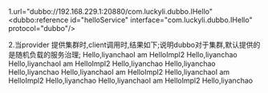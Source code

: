 
1.url="dubbo://192.168.229.1:20880/com.luckyli.dubbo.IHello"
    <!--url="dubbo://192.168.229.1:20880/com.luckyli.dubbo.IHello" 表示指定dubbo服务地址,不加url 表示 通过dubbo的负载均衡 分配url-->
    <dubbo:reference id="helloService"  interface="com.luckyli.dubbo.IHello"  protocol="dubbo"/>
    
2.当provider 提供集群时,client调用时,结果如下;说明dubbo对于集群,默认提供的是随机负载的服务治理;
Hello,liyanchaoI am HelloImpl2
Hello,liyanchao
Hello,liyanchaoI am HelloImpl2
Hello,liyanchao
Hello,liyanchao
Hello,liyanchao
Hello,liyanchaoI am HelloImpl2
Hello,liyanchaoI am HelloImpl2
Hello,liyanchao
Hello,liyanchaoI am HelloImpl2
Hello,liyanchao